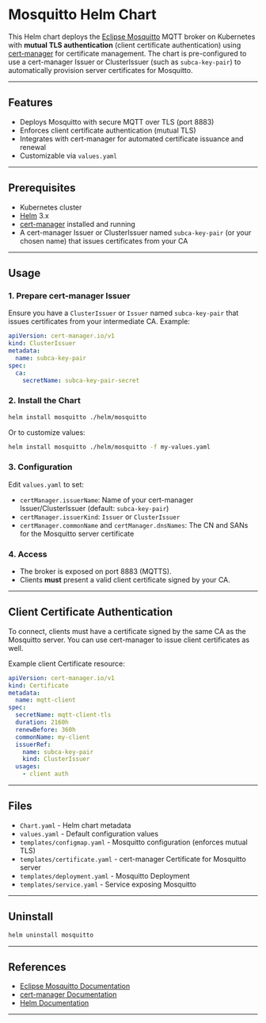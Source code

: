# Mosquitto Helm Chart

This Helm chart deploys the [Eclipse Mosquitto](https://mosquitto.org/) MQTT broker on Kubernetes with **mutual TLS authentication** (client certificate authentication) using [cert-manager](https://cert-manager.io/) for certificate management. The chart is pre-configured to use a cert-manager Issuer or ClusterIssuer (such as `subca-key-pair`) to automatically provision server certificates for Mosquitto.

---

## Features

- Deploys Mosquitto with secure MQTT over TLS (port 8883)
- Enforces client certificate authentication (mutual TLS)
- Integrates with cert-manager for automated certificate issuance and renewal
- Customizable via `values.yaml`

---

## Prerequisites

- Kubernetes cluster
- [Helm](https://helm.sh/) 3.x
- [cert-manager](https://cert-manager.io/) installed and running
- A cert-manager Issuer or ClusterIssuer named `subca-key-pair` (or your chosen name) that issues certificates from your CA

---

## Usage

### 1. Prepare cert-manager Issuer

Ensure you have a `ClusterIssuer` or `Issuer` named `subca-key-pair` that issues certificates from your intermediate CA. Example:

```yaml
apiVersion: cert-manager.io/v1
kind: ClusterIssuer
metadata:
  name: subca-key-pair
spec:
  ca:
    secretName: subca-key-pair-secret
```

### 2. Install the Chart

```sh
helm install mosquitto ./helm/mosquitto
```

Or to customize values:

```sh
helm install mosquitto ./helm/mosquitto -f my-values.yaml
```

### 3. Configuration

Edit `values.yaml` to set:

- `certManager.issuerName`: Name of your cert-manager Issuer/ClusterIssuer (default: `subca-key-pair`)
- `certManager.issuerKind`: `Issuer` or `ClusterIssuer`
- `certManager.commonName` and `certManager.dnsNames`: The CN and SANs for the Mosquitto server certificate

### 4. Access

- The broker is exposed on port 8883 (MQTTS).
- Clients **must** present a valid client certificate signed by your CA.

---

## Client Certificate Authentication

To connect, clients must have a certificate signed by the same CA as the Mosquitto server. You can use cert-manager to issue client certificates as well.

Example client Certificate resource:

```yaml
apiVersion: cert-manager.io/v1
kind: Certificate
metadata:
  name: mqtt-client
spec:
  secretName: mqtt-client-tls
  duration: 2160h
  renewBefore: 360h
  commonName: my-client
  issuerRef:
    name: subca-key-pair
    kind: ClusterIssuer
  usages:
    - client auth
```

---

## Files

- `Chart.yaml` - Helm chart metadata
- `values.yaml` - Default configuration values
- `templates/configmap.yaml` - Mosquitto configuration (enforces mutual TLS)
- `templates/certificate.yaml` - cert-manager Certificate for Mosquitto server
- `templates/deployment.yaml` - Mosquitto Deployment
- `templates/service.yaml` - Service exposing Mosquitto

---

## Uninstall

```sh
helm uninstall mosquitto
```

---

## References

- [Eclipse Mosquitto Documentation](https://mosquitto.org/documentation/)
- [cert-manager Documentation](https://cert-manager.io/docs/)
- [Helm Documentation](https://helm.sh/docs/)

---